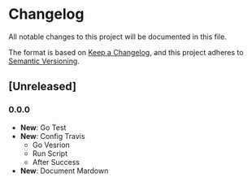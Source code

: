 # Changelog
All notable changes to this project will be documented in this file.

The format is based on [Keep a Changelog](https://keepachangelog.com/en/1.0.0/),
and this project adheres to [Semantic Versioning](https://semver.org/spec/v2.0.0.html).

## [Unreleased]

### 0.0.0

- **New**: Go Test
- **New**: Config Travis
  - Go Vesrion
  - Run Script
  - After Success
- **New**: Document Mardown

